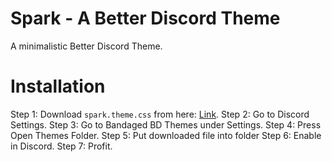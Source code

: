 # Spark - A Better Discord Theme
A minimalistic Better Discord Theme.

# Installation
Step 1: Download `spark.theme.css` from here: [Link](https://canary.sparkaccounts.info/spark).
Step 2: Go to Discord Settings.
Step 3: Go to Bandaged BD Themes under Settings.
Step 4: Press Open Themes Folder.
Step 5: Put downloaded file into folder
Step 6: Enable in Discord.
Step 7: Profit.

